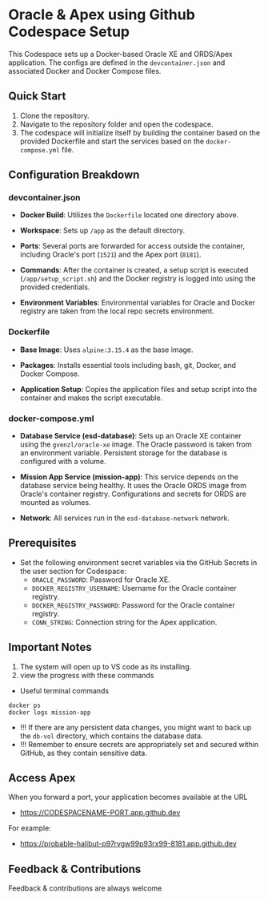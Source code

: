 # Oracle & Apex using Github Codespace Setup

This Codespace sets up a Docker-based Oracle XE and ORDS/Apex application. The configs are defined in the `devcontainer.json` and associated Docker and Docker Compose files.

## Quick Start

1. Clone the repository.
2. Navigate to the repository folder and open the codespace.
3. The codespace will initialize itself by building the container based on the provided Dockerfile and start the services based on the `docker-compose.yml` file.

## Configuration Breakdown

### devcontainer.json

- **Docker Build**: Utilizes the `Dockerfile` located one directory above.
  
- **Workspace**: Sets up `/app` as the default directory.
  
- **Ports**: Several ports are forwarded for access outside the container, including Oracle's port (`1521`) and the Apex port (`8181`).
  
- **Commands**: After the container is created, a setup script is executed (`/app/setup_script.sh`) and the Docker registry is logged into using the provided credentials.
  
- **Environment Variables**: Environmental variables for Oracle and Docker registry are taken from the local repo secrets environment.

### Dockerfile

- **Base Image**: Uses `alpine:3.15.4` as the base image.
  
- **Packages**: Installs essential tools including bash, git, Docker, and Docker Compose.
  
- **Application Setup**: Copies the application files and setup script into the container and makes the script executable.

### docker-compose.yml

- **Database Service (esd-database)**: Sets up an Oracle XE container using the `gvenzl/oracle-xe` image. The Oracle password is taken from an environment variable. Persistent storage for the database is configured with a volume.

- **Mission App Service (mission-app)**: This service depends on the database service being healthy. It uses the Oracle ORDS image from Oracle's container registry. Configurations and secrets for ORDS are mounted as volumes.

- **Network**: All services run in the `esd-database-network` network.

## Prerequisites

- Set the following environment secret variables via the GitHub Secrets in the user section for Codespace:
  - `ORACLE_PASSWORD`: Password for Oracle XE.
  - `DOCKER_REGISTRY_USERNAME`: Username for the Oracle container registry.
  - `DOCKER_REGISTRY_PASSWORD`: Password for the Oracle container registry.
  - `CONN_STRING`: Connection string for the Apex application.

## Important Notes

1. The system will open up to VS code as its installing.
2. view the progress with these commands
- Useful terminal commands
```
docker ps
docker logs mission-app
```
- !!! If there are any persistent data changes, you might want to back up the `db-vol` directory, which contains the database data.
- !!! Remember to ensure  secrets are appropriately set and secured within GitHub, as they contain sensitive data.

## Access Apex
When you forward a port, your application becomes available at the URL 
- https://CODESPACENAME-PORT.app.github.dev

For example:
- https://probable-halibut-p97rvgw99p93rx99-8181.app.github.dev

## Feedback & Contributions

Feedback & contributions are always welcome



